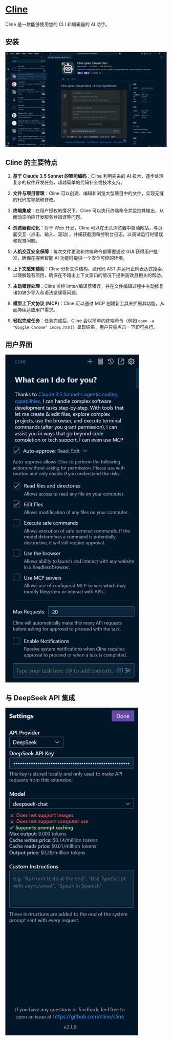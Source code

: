 # [Cline](https://github.com/cline/cline)

Cline 是一款能够使用您的 CLI 和编辑器的 AI 助手。

## 安装

![image](./assets/cline-00.png)

## Cline 的主要特点

1. **基于 Claude 3.5 Sonnet 的智能编码**：Cline 利用先进的 AI 技术，逐步处理复杂的软件开发任务，超越简单的代码补全或技术支持。

2. **文件与项目管理**：Cline 可以创建、编辑和浏览大型项目中的文件，实现无缝的代码库导航和修改。

3. **终端集成**：在用户授权的情况下，Cline 可以执行终端命令并监控其输出，从而动态响应开发服务器错误等问题。

4. **浏览器自动化**：对于 Web 开发，Cline 可以在无头浏览器中启动网站，与页面交互（点击、输入、滚动），并捕获截图和控制台日志，以调试运行时错误和视觉问题。

5. **人机交互安全保障**：每次文件更改和终端命令都需要通过 GUI 获得用户批准，确保在探索智能 AI 功能时提供一个安全可控的环境。

6. **上下文感知辅助**：Cline 分析文件结构、源代码 AST 并运行正则表达式搜索，以理解现有项目，确保在不超出上下文窗口的情况下提供高效且相关的帮助。

7. **主动错误处理**：Cline 监控 linter/编译器错误，并在文件编辑过程中主动修复诸如缺少导入和语法错误等问题。

8. **模型上下文协议 (MCP)**：Cline 可以通过 MCP 创建新工具来扩展其功能，从而持续适应用户需求。

9. **轻松完成任务**：任务完成后，Cline 会以简单的终端命令（例如 `open -a "Google Chrome" index.html`）呈现结果，用户只需点击一下即可执行。

## 用户界面

![image](./assets/cline-01.png)

## 与 DeepSeek API 集成

![image](./assets/cline-02.png)
